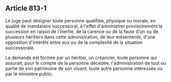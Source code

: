 Article 813-1
----
Le juge peut désigner toute personne qualifiée, physique ou morale, en qualité
de mandataire successoral, à l'effet d'administrer provisoirement la succession
en raison de l'inertie, de la carence ou de la faute d'un ou de plusieurs
héritiers dans cette administration, de leur mésentente, d'une opposition
d'intérêts entre eux ou de la complexité de la situation successorale.

La demande est formée par un héritier, un créancier, toute personne qui
assurait, pour le compte de la personne décédée, l'administration de tout ou
partie de son patrimoine de son vivant, toute autre personne intéressée ou par
le ministère public.
